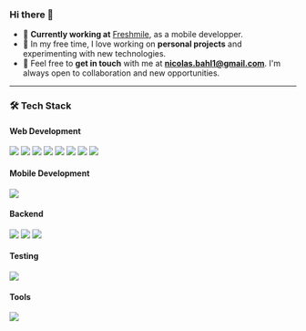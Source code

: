 ### Hi there 👋



- 🌱 **Currently working at** [Freshmile](https://www.freshmile.com/), as a mobile developper.
- 🚀 In my free time, I love working on **personal projects** and experimenting with new technologies.
- 💬 Feel free to **get in touch** with me at **nicolas.bahl1@gmail.com**. I'm always open to collaboration and new opportunities.

---

### 🛠️ Tech Stack

#### **Web Development**
<p>
<img src="https://img.shields.io/badge/HTML5-E34F26?style=for-the-badge&logo=html5&logoColor=white"/>
<img src="https://img.shields.io/badge/CSS3-1572B6?style=for-the-badge&logo=css3&logoColor=white"/>
<img src="https://img.shields.io/badge/JavaScript-323330?style=for-the-badge&logo=javascript&logoColor=F7DF1E"/>
<img src="https://img.shields.io/badge/TypeScript-007ACC?style=for-the-badge&logo=typescript&logoColor=white"/>
<img src="https://img.shields.io/badge/React-20232A?style=for-the-badge&logo=react&logoColor=61DAFB"/>
<img src="https://img.shields.io/badge/Vue.js-35495E?style=for-the-badge&logo=vuedotjs&logoColor=4FC08D"/>
<img src="https://img.shields.io/badge/Next.js-000000?style=for-the-badge&logo=nextdotjs&logoColor=white"/>
<img src="https://img.shields.io/badge/TailwindCSS-38B2AC?style=for-the-badge&logo=tailwindcss&logoColor=white"/>
</p>

#### **Mobile Development**
<p>
<img src="https://img.shields.io/badge/React_Native-20232A?style=for-the-badge&logo=react&logoColor=61DAFB"/>
</p>

#### **Backend**
<p>
<img src="https://img.shields.io/badge/Node.js-339933?style=for-the-badge&logo=nodedotjs&logoColor=white"/>
<img src="https://img.shields.io/badge/MySQL-005C84?style=for-the-badge&logo=mysql&logoColor=white"/>
<img src="https://img.shields.io/badge/Prisma-3982CE?style=for-the-badge&logo=Prisma&logoColor=white"/>
</p>



#### **Testing**
<img src="https://img.shields.io/badge/Jest-C21325?style=for-the-badge&logo=jest&logoColor=white"/>

#### **Tools**
<p>
<img src="https://img.shields.io/badge/Postman-FF6C37?style=for-the-badge&logo=postman&logoColor=white"/>
</p>


